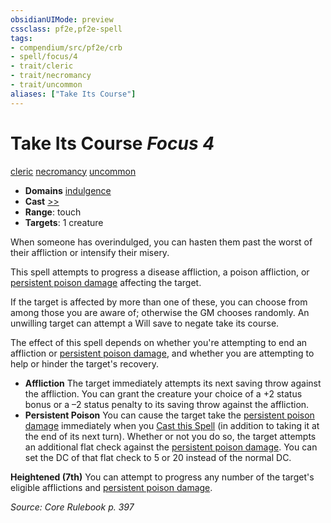 ```yaml
---
obsidianUIMode: preview
cssclass: pf2e,pf2e-spell
tags:
- compendium/src/pf2e/crb
- spell/focus/4
- trait/cleric
- trait/necromancy
- trait/uncommon
aliases: ["Take Its Course"]
---
```

# Take Its Course *Focus 4*   
[cleric](Reference/Rules/Traits/cleric.md "Cleric Class Trait")  [necromancy](necromancy.md "Necromancy School Trait")  [uncommon](uncommon.md "Uncommon Rarity Trait")  

- **Domains** [indulgence](Reference/Compendium/Setting/domains.md#Indulgence)
- **Cast** [>>](chapter-9-playing-the-game.md#Actions "Two-Action") 
- **Range**: touch
- **Targets**: 1 creature

When someone has overindulged, you can hasten them past the worst of their affliction or intensify their misery.

This spell attempts to progress a disease affliction, a poison affliction, or [persistent poison damage](conditions.md#Persistent%20Damage) affecting the target.

If the target is affected by more than one of these, you can choose from among those you are aware of; otherwise the GM chooses randomly. An unwilling target can attempt a Will save to negate take its course.

The effect of this spell depends on whether you're attempting to end an affliction or [persistent poison damage](conditions.md#Persistent%20Damage), and whether you are attempting to help or hinder the target's recovery.

- **Affliction** The target immediately attempts its next saving throw against the affliction. You can grant the creature your choice of a +2 status bonus or a –2 status penalty to its saving throw against the affliction.
- **Persistent Poison** You can cause the target take the [persistent poison damage](conditions.md#Persistent%20Damage) immediately when you [Cast this Spell](cast-a-spell.md) (in addition to taking it at the end of its next turn). Whether or not you do so, the target attempts an additional flat check against the [persistent poison damage](conditions.md#Persistent%20Damage). You can set the DC of that flat check to 5 or 20 instead of the normal DC.

**Heightened (7th)** You can attempt to progress any number of the target's eligible afflictions and [persistent poison damage](conditions.md#Persistent%20Damage).

*Source: Core Rulebook p. 397*